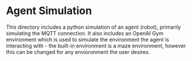 # Agent Simulation

This directory includes a python simulation of an agent (robot), primarily simulating the MQTT connection. 
It also includes an OpenAI Gym environment which is used to simulate the environment the agent is interacting with - the built-in environment is a maze environment, however this can be changed for any envioronment the user desires.

